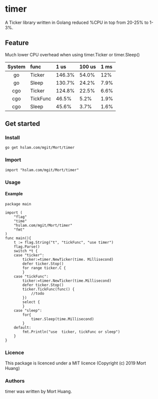 # timer
A Ticker library written in Golang reduced %CPU in top from 20-25% to 1-3%.

## Feature
Much lower CPU overhead when using timer.Ticker or timer.Sleep()

|System |func   |1 us   |100 us|1 ms |
|:-:|:-|:-|:-|:-|
|go     |Ticker     |146.3% |54.0% |12%  |
|go     |Sleep      |130.7% |24.2% |7.9% |
|cgo    |Ticker     |124.8% |22.5% |6.6% |
|cgo    |TickFunc   |46.5%  |5.2%  |1.9% |
|cgo    |Sleep      |45.6%  |3.7%  |1.6% |

## Get started

### Install
```
go get hslam.com/mgit/Mort/timer
```
### Import
```
import "hslam.com/mgit/Mort/timer"
```
### Usage
#### Example
```
package main

import (
	"flag"
	"time"
	"hslam.com/mgit/Mort/timer"
	"fmt"
)
func main(){
	t := flag.String("t", "tickFunc", "use timer")
	flag.Parse()
	switch *t {
	case "ticker":
		ticker:=timer.NewTicker(time. Millisecond)
		defer ticker.Stop()
		for range ticker.C {
		}
	case "tickFunc":
		ticker:=timer.NewTicker(time.Millisecond)
		defer ticker.Stop()
		ticker.TickFunc(func() {
			//todo
		})
		select {
		}
	case "sleep":
		for{
			timer.Sleep(time.Millisecond)
		}
	default:
		fmt.Println("use  ticker, tickFunc or sleep")
	}
}
 ```


### Licence
This package is licenced under a MIT licence (Copyright (c) 2019 Mort Huang)


### Authors
timer was written by Mort Huang.


